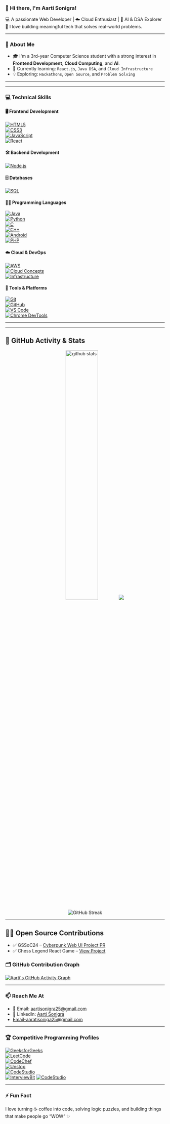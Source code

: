 ### 👋 Hi there, I'm Aarti Sonigra!

💻 A passionate Web Developer | ☁️ Cloud Enthusiast | 🧠 AI & DSA Explorer  
🌟 I love building meaningful tech that solves real-world problems.

---

### 🚀 About Me
- 🎓 I'm a 3rd-year Computer Science student with a strong interest in **Frontend Development**, **Cloud Computing**, and **AI**.
- 🌱 Currently learning: `React.js`, `Java DSA`, and `Cloud Infrastructure`
- 💡 Exploring: `Hackathons`, `Open Source`, and `Problem Solving`

---


---

### 💻 Technical Skills

#### 🖥️ Frontend Development  
[![HTML5](https://img.shields.io/badge/HTML5-E34F26?style=for-the-badge&logo=html5&logoColor=white)]()  
[![CSS3](https://img.shields.io/badge/CSS3-1572B6?style=for-the-badge&logo=css3&logoColor=white)]()  
[![JavaScript](https://img.shields.io/badge/JavaScript-F7DF1E?style=for-the-badge&logo=javascript&logoColor=black)]()  
[![React](https://img.shields.io/badge/React.js-61DAFB?style=for-the-badge&logo=react&logoColor=black)]()

#### 🛠️ Backend Development  
[![Node.js](https://img.shields.io/badge/Node.js-339933?style=for-the-badge&logo=nodedotjs&logoColor=white)]()

#### 🗄️ Databases  
[![SQL](https://img.shields.io/badge/SQL-4479A1?style=for-the-badge&logo=postgresql&logoColor=white)]()

#### 👨‍💻 Programming Languages  
[![Java](https://img.shields.io/badge/Java-ED8B00?style=for-the-badge&logo=openjdk&logoColor=white)]()  
[![Python](https://img.shields.io/badge/Python-3776AB?style=for-the-badge&logo=python&logoColor=white)]()  
[![C](https://img.shields.io/badge/C-00599C?style=for-the-badge&logo=c&logoColor=white)]()  
[![C++](https://img.shields.io/badge/C++-00599C?style=for-the-badge&logo=cplusplus&logoColor=white)]()  
[![Android](https://img.shields.io/badge/Android-3DDC84?style=for-the-badge&logo=android&logoColor=white)]()  
[![PHP](https://img.shields.io/badge/PHP-777BB4?style=for-the-badge&logo=php&logoColor=white)]()

#### ☁️ Cloud & DevOps  
[![AWS](https://img.shields.io/badge/AWS-232F3E?style=for-the-badge&logo=amazonaws&logoColor=white)]()  
[![Cloud Concepts](https://img.shields.io/badge/Cloud-Concepts-blue?style=for-the-badge)]()  
[![Infrastructure](https://img.shields.io/badge/Infra-Basics-green?style=for-the-badge)]()

#### 🔧 Tools & Platforms  
[![Git](https://img.shields.io/badge/Git-F05032?style=for-the-badge&logo=git&logoColor=white)]()  
[![GitHub](https://img.shields.io/badge/GitHub-181717?style=for-the-badge&logo=github&logoColor=white)]()  
[![VS Code](https://img.shields.io/badge/VSCode-007ACC?style=for-the-badge&logo=visualstudiocode&logoColor=white)]()  
[![Chrome DevTools](https://img.shields.io/badge/Chrome-DevTools-yellow?style=for-the-badge&logo=googlechrome&logoColor=black)]()

---

---

## 🚀 GitHub Activity & Stats

<p align="center">
  <img src="https://github-readme-stats.vercel.app/api?username=aartisonigra&show_icons=true&theme=radical&count_private=true&custom_title=Aarti's%20GitHub%20Stats" alt="github stats" width="45%" />
<img src="https://github-readme-stats.vercel.app/api?username=aartisonigra&show_icons=true&count_private=true&theme=radical" />
</p>

<p align="center">
  <img src="https://github-readme-streak-stats.herokuapp.com/?user=aartisonigra&theme=radical" alt="GitHub Streak" />
</p>

---

## 🧑‍💻 Open Source Contributions

- ✅ GSSoC24 – [Cyberpunk Web UI Project PR](https://github.com/GSSoC24/Contributor/pull/1)
- ✅ Chess Legend React Game – [View Project](https://github.com/aartisonigra/Contributor/tree/main/chess-legend)


### 🗂️ GitHub Contribution Graph

[![Aarti's GitHub Activity Graph](https://github-readme-activity-graph.vercel.app/graph?username=aartisonigra&theme=github-compact)](https://github.com/aashutoshrathi/github-activity-readme)

---

### 📫 Reach Me At
- 📧 Email: [aartisonigra25@gmail.com](mailto:aartisonigra25@gmail.com)  
- 💼 LinkedIn: [Aarti Sonigra](https://www.linkedin.com/in/aarti-sonigra-910019341)  
- Email-aaratisoniga25@gmail.com

---

### 🏆 Competitive Programming Profiles

[![GeeksforGeeks](https://img.shields.io/badge/GeeksforGeeks-00C000?style=for-the-badge&logo=geeksforgeeks&logoColor=white)](https://www.geeksforgeeks.org/user/23amtis35i/)  
[![LeetCode](https://img.shields.io/badge/LeetCode-F79F1F?style=for-the-badge&logo=leetcode&logoColor=white)](https://leetcode.com/u/aarti_124/)  
[![CodeChef](https://img.shields.io/badge/CodeChef-5B4638?style=for-the-badge&logo=codechef&logoColor=white)](https://www.codechef.com/users/aarti_987)  
[![Unstop](https://img.shields.io/badge/Unstop-1A73E8?style=for-the-badge&logo=unstop&logoColor=white)](https://unstop.com/practice/coding)  
[![CodeStudio](https://img.shields.io/badge/CodeStudio-1E90FF?style=for-the-badge&logo=codio&logoColor=white)](https://www.naukri.com/code360/profile/3f52ea85-61c3-4d15-b3f2-fef43b02df1d)  
[![InterviewBit](https://img.shields.io/badge/InterviewBit-2D2D2D?style=for-the-badge&logo=interviewbit&logoColor=white)](https://www.interviewbit.com/profile/aarti-sonigara/)
[![CodeStudio](https://img.shields.io/badge/CodeStudio-1E90FF?style=for-the-badge&logo=codingninjas&logoColor=white)](https://codolio.com/profile/Aarti_sonira)


---

### ⚡ Fun Fact
I love turning ☕ coffee into code, solving logic puzzles, and building things that make people go “WOW” ✨
